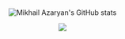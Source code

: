 ### 
<div align="center">

![Mikhail Azaryan's GitHub stats](https://github-readme-stats.vercel.app/api?username=mikhailazaryan&show_icons=true&theme=great-gatsby\&hide=stars,issues,prs\&rank_icon=github\&include_all_commits=true)




  <a href="https://skillicons.dev">
    <img src="https://skillicons.dev/icons?i=java,c,ocaml,solidity,typescript,graphql" />
  </a>

</div>

<!--
**mikhailazaryan/mikhailazaryan** is a ✨ _special_ ✨ repository because its `README.md` (this file) appears on your GitHub profile.

Here are some ideas to get you started:

- 🔭 I’m currently working on ...
- 🌱 I’m currently learning ...
- 👯 I’m looking to collaborate on ...
- 🤔 I’m looking for help with ...
- 💬 Ask me about ...
- 📫 How to reach me: ...
- 😄 Pronouns: ...
- ⚡ Fun fact: ...
-->
